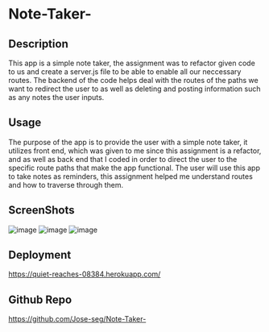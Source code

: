 # Note-Taker-

## Description
This app is a simple note taker, the assignment was to refactor given code to us and create a server.js file to be able to enable all our neccessary routes. The backend of the code helps deal with the routes of the paths we want to redirect the user to as well as deleting and posting information such as any notes the user inputs.

## Usage 
The purpose of the app is to provide the user with a simple note taker, it utilizes front end, which was given to me since this assignment is a refactor, and as well as back end that I coded in order to direct the user to the specific route paths that make the app functional. The user will use this app to take notes as reminders, this assignment helped me understand routes and how to traverse through them.

## ScreenShots
![image](https://user-images.githubusercontent.com/122575280/231930857-9b516a3f-5945-4682-8c7b-f9fd6ff2d380.png)
![image](https://user-images.githubusercontent.com/122575280/231930974-462a96c4-0bbe-40d2-86a2-b73f90a59e0b.png)
![image](https://user-images.githubusercontent.com/122575280/231931060-5db0e68d-ca45-450e-adfe-38cbcc26dcab.png)
## Deployment
https://quiet-reaches-08384.herokuapp.com/
## Github Repo
https://github.com/Jose-seg/Note-Taker-
